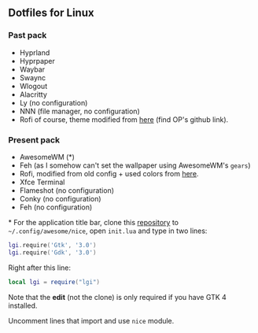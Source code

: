 ## Dotfiles for Linux

### Past pack

* Hyprland
* Hyprpaper
* Waybar
* Swaync
* Wlogout
* Alacritty
* Ly (no configuration)
* NNN (file manager, no configuration)
* Rofi of course, theme modified from [here](https://www.reddit.com/r/unixporn/comments/18ktjh1/hyprland_asahilinux_made_my_mac_an_ultimate_dev/) (find OP's github link).

### Present pack

* AwesomeWM (*)
* Feh (as I somehow can't set the wallpaper using AwesomeWM's `gears`)
* Rofi, modified from old config + used colors from [here](https://github.com/refact0r/system24).
* Xfce Terminal
* Flameshot (no configuration)
* Conky (no configuration)
* Feh (no configuration)

\* For the application title bar, clone this [repository](https://github.com/mut-ex/awesome-wm-nice) to `~/.config/awesome/nice`, open `init.lua` and type in two lines:

```lua
lgi.require('Gtk', '3.0')
lgi.require('Gdk', '3.0')
```

Right after this line:
```lua
local lgi = require("lgi")
```

Note that the **edit** (not the clone) is only required if you have GTK 4 installed.

Uncomment lines that import and use `nice` module.